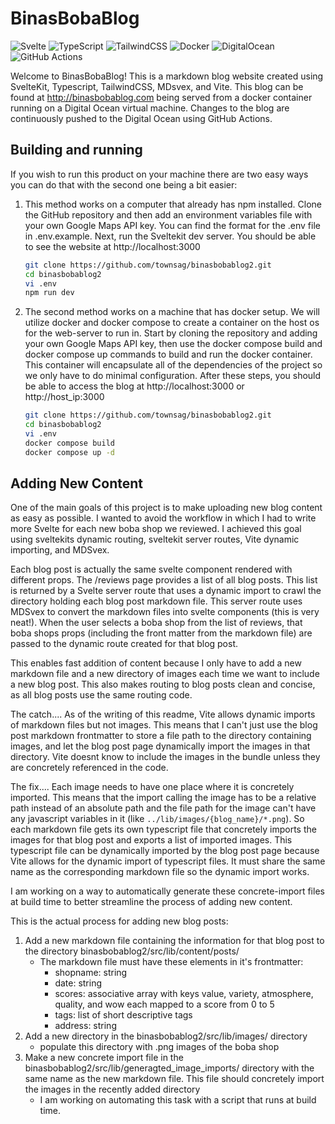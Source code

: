 # BinasBobaBlog
![Svelte](https://img.shields.io/badge/svelte-%23f1413d.svg?style=for-the-badge&logo=svelte&logoColor=white)
![TypeScript](https://img.shields.io/badge/typescript-%23007ACC.svg?style=for-the-badge&logo=typescript&logoColor=white)
![TailwindCSS](https://img.shields.io/badge/tailwindcss-%2338B2AC.svg?style=for-the-badge&logo=tailwind-css&logoColor=white)
![Docker](https://img.shields.io/badge/docker-%230db7ed.svg?style=for-the-badge&logo=docker&logoColor=white)
![DigitalOcean](https://img.shields.io/badge/DigitalOcean-%230167ff.svg?style=for-the-badge&logo=digitalOcean&logoColor=white)
![GitHub Actions](https://img.shields.io/badge/github%20actions-%232671E5.svg?style=for-the-badge&logo=githubactions&logoColor=white)

Welcome to BinasBobaBlog! This is a markdown blog website created using SvelteKit, Typescript, TailwindCSS, MDsvex, and Vite. This blog can be found at http://binasbobablog.com being served from a docker container running on a Digital Ocean virtual machine. Changes to the blog are continuously pushed to the Digital Ocean using GitHub Actions. 

## Building and running

If you wish to run this product on your machine there are two easy ways you can do that with the second one being a bit easier:
1. This method works on a computer that already has npm installed. Clone the GitHub repository and then add an environment variables file with your own Google Maps API key. You can find the format for the .env file in .env.example. Next, run the Sveltekit dev server. You should be able to see the website at http://localhost:3000

    ```bash
    git clone https://github.com/townsag/binasbobablog2.git
    cd binasbobablog2
    vi .env
    npm run dev
    ```
2. The second method works on a machine that has docker setup. We will utilize docker and docker compose to create a container on the host os for the web-server to run in. Start by cloning the repository and adding your own Google Maps API key, then use the docker compose build and docker compose up commands to build and run the docker container. This container will encapsulate all of the dependencies of the project so we only have to do minimal configuration. After these steps, you should be able to access the blog at http://localhost:3000 or http://host_ip:3000
    ```bash
    git clone https://github.com/townsag/binasbobablog2.git
    cd binasbobablog2
    vi .env
    docker compose build
    docker compose up -d
    ```

## Adding New Content

One of the main goals of this project is to make uploading new blog content as easy as possible. I wanted to avoid the workflow in which I had to write more Svelte for each new boba shop we reviewed. I achieved this goal using sveltekits dynamic routing, sveltekit server routes, Vite dynamic importing, and MDSvex. 

Each blog post is actually the same svelte component rendered with different props. The /reviews page provides a list of all blog posts. This list is returned by a Svelte server route that uses a dynamic import to crawl the directory holding each blog post markdown file. This server route uses MDSvex to convert the markdown files into svelte components (this is very neat!). When the user selects a boba shop from the list of reviews, that boba shops props (including the front matter from the markdown file) are passed to the dynamic route created for that blog post. 

This enables fast addition of content because I only have to add a new markdown file and a new directory of images each time we want to include a new blog post. This also makes routing to blog posts clean and concise, as all blog posts use the same routing code. 

The catch.... As of the writing of this readme, Vite allows dynamic imports of markdown files but not images. This means that I can't just use the blog post markdown frontmatter to store a file path to the directory containing images, and let the blog post page dynamically import the images in that directory. Vite doesnt know to include the images in the bundle unless they are concretely referenced in the code.

The fix.... Each image needs to have one place where it is concretely imported. This means that the import calling the image has to be a relative path instead of an absolute path and the file path for the image can't have any javascript variables in it (like `../lib/images/{blog_name}/*.png`). So each markdown file gets its own typescript file that concretely imports the images for that blog post and exports a list of imported images. This typescript file can be dynamically imported by the blog post page because Vite allows for the dynamic import of typescript files. It must share the same name as the corresponding markdown file so the dynamic import works.

I am working on a way to automatically generate these concrete-import files at build time to better streamline the process of adding new content.

This is the actual process for adding new blog posts:
1. Add a new markdown file containing the information for that blog post to the directory binasbobablog2/src/lib/content/posts/
    * The markdown file must have these elements in it's frontmatter:
        * shopname: string
        * date: string
        * scores: associative array with keys value, variety, atmosphere, quality, and wow each mapped to a score from 0 to 5
        * tags: list of short descriptive tags
        * address: string
2. Add a new directory in the binasbobablog2/src/lib/images/ directory
    * populate this directory with .png images of the boba shop
3. Make a new concrete import file in the binasbobablog2/src/lib/generagted_image_imports/ directory with the same name as the new markdown file. This file should concretely import the images in the recently added directory
    * I am working on automating this task with a script that runs at build time.

